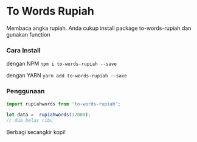 # To Words Rupiah
Membaca angka rupiah. Anda cukup install package to-words-rupiah dan gunakan function 

### Cara Install
dengan NPM
`npm i to-words-rupiah --save`

dengan YARN
`yarn add to-words-rupiah --save`

### Penggunaan
```javascript-0-index.js
import rupiahwords from 'to-words-rupiah';

let data =  rupiahwords(12000);
// dua belas ribu
```

Berbagi secangkir kopi!